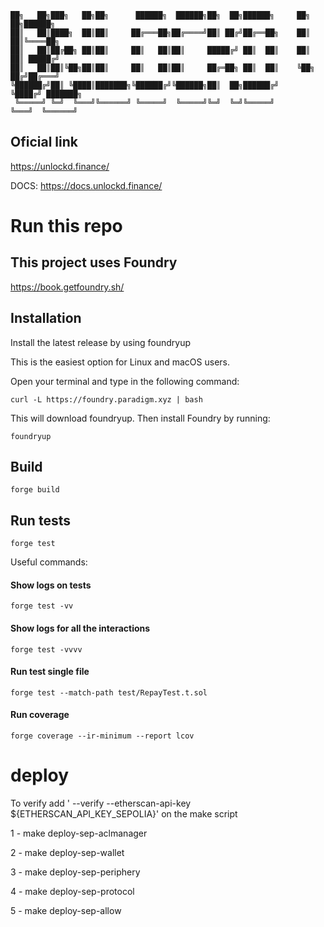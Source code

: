 <!-- prettier-ignore-start -->
```        
██╗   ██╗███╗   ██╗██╗      ██████╗  ██████╗██╗  ██╗██████╗     ██╗   ██╗██████╗ 
██║   ██║████╗  ██║██║     ██╔═══██╗██╔════╝██║ ██╔╝██╔══██╗    ██║   ██║╚════██╗
██║   ██║██╔██╗ ██║██║     ██║   ██║██║     █████╔╝ ██║  ██║    ██║   ██║ █████╔╝
██║   ██║██║╚██╗██║██║     ██║   ██║██║     ██╔═██╗ ██║  ██║    ╚██╗ ██╔╝██╔═══╝ 
╚██████╔╝██║ ╚████║███████╗╚██████╔╝╚██████╗██║  ██╗██████╔╝     ╚████╔╝ ███████╗
 ╚═════╝ ╚═╝  ╚═══╝╚══════╝ ╚═════╝  ╚═════╝╚═╝  ╚═╝╚═════╝       ╚═══╝  ╚══════╝
```                                                                                         
<!-- prettier-ignore-end -->

## Oficial link

https://unlockd.finance/

DOCS: https://docs.unlockd.finance/

# Run this repo

## This project uses Foundry

https://book.getfoundry.sh/

## Installation

Install the latest release by using foundryup

This is the easiest option for Linux and macOS users.

Open your terminal and type in the following command:

```
curl -L https://foundry.paradigm.xyz | bash
```

This will download foundryup. Then install Foundry by running:

```
foundryup
```

## Build

```
forge build
```

## Run tests

```
forge test
```

Useful commands:

#### Show logs on tests

```
forge test -vv
```

#### Show logs for all the interactions

```
forge test -vvvv
```

#### Run test single file

```
forge test --match-path test/RepayTest.t.sol
```

#### Run coverage

```
forge coverage --ir-minimum --report lcov
```

# deploy

To verify add ' --verify --etherscan-api-key ${ETHERSCAN_API_KEY_SEPOLIA}' on the make script

1 - make deploy-sep-aclmanager

2 - make deploy-sep-wallet

3 - make deploy-sep-periphery

4 - make deploy-sep-protocol

5 - make deploy-sep-allow
